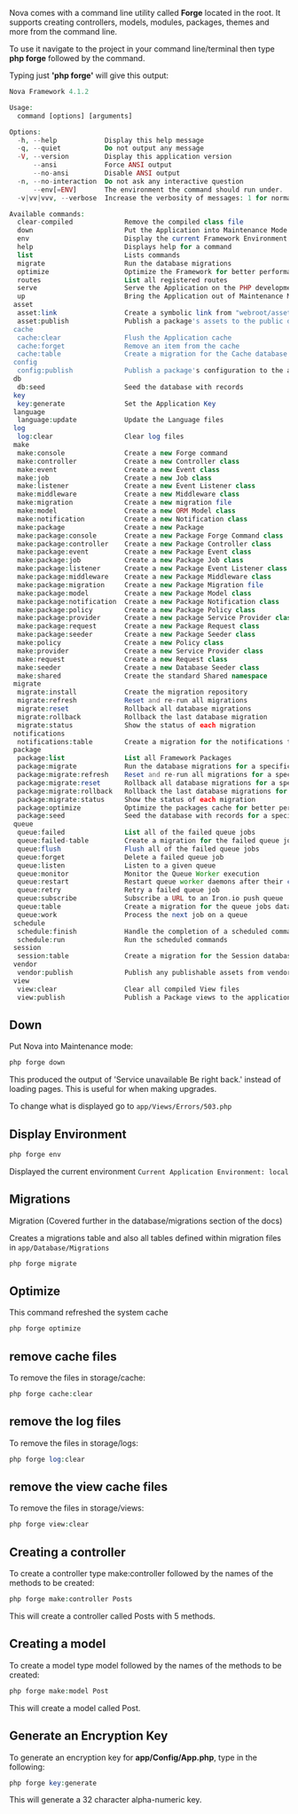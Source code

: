 Nova comes with a command line utility called **Forge** located in the root. It supports creating controllers, models, modules, packages, themes and more from the command line.

To use it navigate to the project in your command line/terminal then type **php forge** followed by the command.

Typing just **'php forge'** will give this output:

```php
Nova Framework 4.1.2

Usage:
  command [options] [arguments]

Options:
  -h, --help            Display this help message
  -q, --quiet           Do not output any message
  -V, --version         Display this application version
      --ansi            Force ANSI output
      --no-ansi         Disable ANSI output
  -n, --no-interaction  Do not ask any interactive question
      --env[=ENV]       The environment the command should run under.
  -v|vv|vvv, --verbose  Increase the verbosity of messages: 1 for normal output, 2 for more verbose output and 3 for debug

Available commands:
  clear-compiled             Remove the compiled class file
  down                       Put the Application into Maintenance Mode
  env                        Display the current Framework Environment
  help                       Displays help for a command
  list                       Lists commands
  migrate                    Run the database migrations
  optimize                   Optimize the Framework for better performance
  routes                     List all registered routes
  serve                      Serve the Application on the PHP development server
  up                         Bring the Application out of Maintenance Mode
 asset
  asset:link                 Create a symbolic link from "webroot/assets" to the "assets" folder
  asset:publish              Publish a package's assets to the public directory
 cache
  cache:clear                Flush the Application cache
  cache:forget               Remove an item from the cache
  cache:table                Create a migration for the Cache database table
 config
  config:publish             Publish a package's configuration to the application
 db
  db:seed                    Seed the database with records
 key
  key:generate               Set the Application Key
 language
  language:update            Update the Language files
 log
  log:clear                  Clear log files
 make
  make:console               Create a new Forge command
  make:controller            Create a new Controller class
  make:event                 Create a new Event class
  make:job                   Create a new Job class
  make:listener              Create a new Event Listener class
  make:middleware            Create a new Middleware class
  make:migration             Create a new migration file
  make:model                 Create a new ORM Model class
  make:notification          Create a new Notification class
  make:package               Create a new Package
  make:package:console       Create a new Package Forge Command class
  make:package:controller    Create a new Package Controller class
  make:package:event         Create a new Package Event class
  make:package:job           Create a new Package Job class
  make:package:listener      Create a new Package Event Listener class
  make:package:middleware    Create a new Package Middleware class
  make:package:migration     Create a new Package Migration file
  make:package:model         Create a new Package Model class
  make:package:notification  Create a new Package Notification class
  make:package:policy        Create a new Package Policy class
  make:package:provider      Create a new package Service Provider class
  make:package:request       Create a new Package Request class
  make:package:seeder        Create a new Package Seeder class
  make:policy                Create a new Policy class
  make:provider              Create a new Service Provider class
  make:request               Create a new Request class
  make:seeder                Create a new Database Seeder class
  make:shared                Create the standard Shared namespace
 migrate
  migrate:install            Create the migration repository
  migrate:refresh            Reset and re-run all migrations
  migrate:reset              Rollback all database migrations
  migrate:rollback           Rollback the last database migration
  migrate:status             Show the status of each migration
 notifications
  notifications:table        Create a migration for the notifications table
 package
  package:list               List all Framework Packages
  package:migrate            Run the database migrations for a specific or all Packages
  package:migrate:refresh    Reset and re-run all migrations for a specific or all Packages
  package:migrate:reset      Rollback all database migrations for a specific or all Packages
  package:migrate:rollback   Rollback the last database migrations for a specific or all Packages
  package:migrate:status     Show the status of each migration
  package:optimize           Optimize the packages cache for better performance
  package:seed               Seed the database with records for a specific or all Packages
 queue
  queue:failed               List all of the failed queue jobs
  queue:failed-table         Create a migration for the failed queue jobs database table
  queue:flush                Flush all of the failed queue jobs
  queue:forget               Delete a failed queue job
  queue:listen               Listen to a given queue
  queue:monitor              Monitor the Queue Worker execution
  queue:restart              Restart queue worker daemons after their current job
  queue:retry                Retry a failed queue job
  queue:subscribe            Subscribe a URL to an Iron.io push queue
  queue:table                Create a migration for the queue jobs database table
  queue:work                 Process the next job on a queue
 schedule
  schedule:finish            Handle the completion of a scheduled command
  schedule:run               Run the scheduled commands
 session
  session:table              Create a migration for the Session database table
 vendor
  vendor:publish             Publish any publishable assets from vendor packages
 view
  view:clear                 Clear all compiled View files
  view:publish               Publish a Package views to the application
```
## Down

Put Nova into Maintenance mode:

```php
php forge down
```

This produced the output of 'Service unavailable Be right back.' instead of loading pages. This is useful for when making upgrades.

To change what is displayed go to `app/Views/Errors/503.php`

## Display Environment

```php
php forge env
```

Displayed the current environment `Current Application Environment: local`

## Migrations

Migration (Covered further in the database/migrations section of the docs)

Creates a migrations table and also all tables defined within migration files in `app/Database/Migrations`

```php
php forge migrate
```

## Optimize

This command refreshed the system cache

```php
php forge optimize
```


## remove cache files
To remove the files in storage/cache:

```php
php forge cache:clear
```

## remove the log files
To remove the files in storage/logs:

```php
php forge log:clear
```

## remove the view cache files
To remove the files in storage/views:

```php
php forge view:clear
```

## Creating a controller
To create a controller type make:controller followed by the names of the methods to be created:

```php
php forge make:controller Posts
```

This will create a controller called Posts with 5 methods.

## Creating a model
To create a model type model followed by the names of the methods to be created:

```php
php forge make:model Post
```

This will create a model called Post.

## Generate an Encryption Key
To generate an encryption key for **app/Config/App.php**, type in the following:

```php
php forge key:generate
```

This will generate a 32 character alpha-numeric key.
